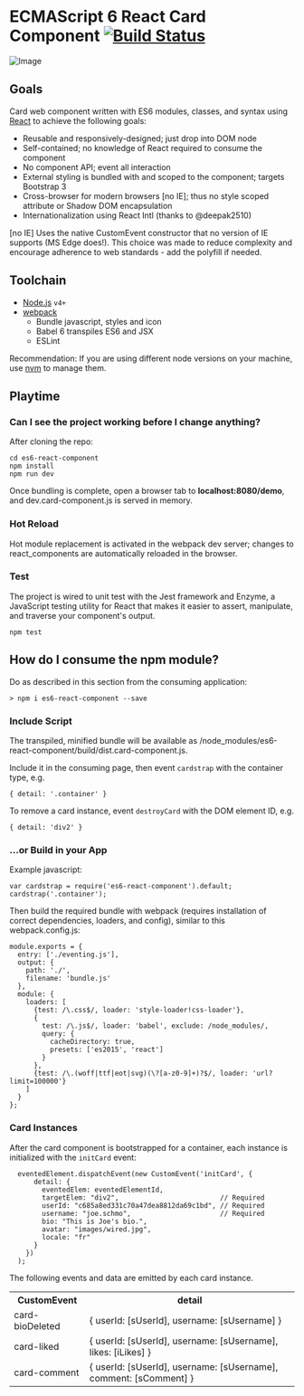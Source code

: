 # ECMAScript 6 React Card Component [![Build Status](https://travis-ci.org/aaronkaka/es6-react-component.svg?branch=master)](https://travis-ci.org/aaronkaka/es6-react-component)

![Image](https://cloud.githubusercontent.com/assets/1950683/13100443/594fa604-d4fa-11e5-8042-77dc6b77280a.jpg?raw=true "screenshot")

## Goals

Card web component written with ES6 modules, classes, and syntax using [React](http://facebook.github.io/react) to 
achieve the following goals:

- Reusable and responsively-designed; just drop into DOM node
- Self-contained; no knowledge of React required to consume the component
- No component API; event all interaction
- External styling is bundled with and scoped to the component; targets Bootstrap 3
- Cross-browser for modern browsers [no IE]; thus no style scoped attribute or Shadow DOM encapsulation
- Internationalization using React Intl (thanks to @deepak2510)

[no IE] Uses the native CustomEvent constructor that no version of IE supports (MS Edge does!). This choice was made to 
reduce complexity and encourage adherence to web standards - add the polyfill if needed.

## Toolchain

- [Node.js](http://nodejs.org) `v4+`
- [webpack](https://webpack.github.io/)
    - Bundle javascript, styles and icon
    - Babel 6 transpiles ES6 and JSX
    - ESLint

Recommendation: If you are using different node versions on your machine, use [nvm](https://github.com/creationix/nvm) 
to manage them.

## Playtime

### Can I see the project working before I change anything?

After cloning the repo:

    cd es6-react-component
    npm install
    npm run dev

Once bundling is complete, open a browser tab to **localhost:8080/demo**, and dev.card-component.js is served in memory.

### Hot Reload

Hot module replacement is activated in the webpack dev server; changes to react_components are automatically reloaded in
 the browser.

### Test

The project is wired to unit test with the Jest framework and Enzyme, a JavaScript testing utility for React that makes 
it easier to assert, manipulate, and traverse your component's output.

    npm test    

## How do I consume the npm module?

Do as described in this section from the consuming application:
     
    > npm i es6-react-component --save

### Include Script

The transpiled, minified bundle will be available as /node_modules/es6-react-component/build/dist.card-component.js.

Include it in the consuming page, then event `cardstrap` with the container type, e.g.

    { detail: '.container' }
    
To remove a card instance, event `destroyCard` with the DOM element ID, e.g.

    { detail: 'div2' }

### ...or Build in your App

Example javascript:

    var cardstrap = require('es6-react-component').default;
    cardstrap('.container');
    
Then build the required bundle with webpack (requires installation of correct dependencies, loaders, and config), 
similar to this webpack.config.js:

    module.exports = {
      entry: ['./eventing.js'],
      output: {
        path: './',
        filename: 'bundle.js'
      },
      module: {
        loaders: [
          {test: /\.css$/, loader: 'style-loader!css-loader'},
          {
            test: /\.js$/, loader: 'babel', exclude: /node_modules/,
            query: {
              cacheDirectory: true,
              presets: ['es2015', 'react']
            }
          },
          {test: /\.(woff|ttf|eot|svg)(\?[a-z0-9]+)?$/, loader: 'url?limit=100000'}
        ]
      }
    };
        
### Card Instances

After the card component is bootstrapped for a container, each instance is initialized with the `initCard` event:

      eventedElement.dispatchEvent(new CustomEvent('initCard', {
          detail: {
            eventedElem: eventedElementId,
            targetElem: "div2",                         // Required
            userId: "c685a8ed331c70a47dea8812da69c1bd", // Required
            username: "joe.schmo",                      // Required
            bio: "This is Joe's bio.",
            avatar: "images/wired.jpg",
            locale: "fr"
          }
        })
      );

The following events and data are emitted by each card instance.

<table>
    <tr>
        <th>CustomEvent</th><th>detail</th>
    </tr>
    <tr>
        <td>card-bioDeleted</td><td>{ userId: [sUserId], username: [sUsername] }</td>
    </tr>
    <tr>
        <td>card-liked</td><td>{ userId: [sUserId], username: [sUsername], likes: [iLikes] }</td>
    </tr>
    <tr>
        <td>card-comment</td><td>{ userId: [sUserId], username: [sUsername], comment: [sComment] }</td>
    </tr>
</table>